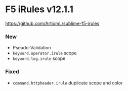 # F5 iRules v12.1.1
https://github.com/ArtiomL/sublime-f5-irules

### New
- Pseudo-Validation
- `keyword.operator.irule` scope
- `keyword.log.irule` scope

### Fixed
- `command.httpheader.irule` duplicate scope and color
